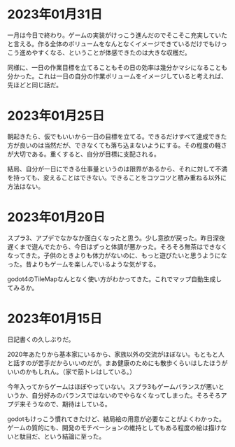 # 2023年01月31日

一月は今日で終わり。ゲームの実装がけっこう進んだのでそこそこ充実していたと言える。作る全体のボリュームをなんとなくイメージできているだけでもけっこう進めやすくなる、ということが体感できたのは大きな収穫だ。

同様に、一日の作業目標を立てることもその日の効率は幾分かマシになることも分かった。これは一日の自分の作業ボリュームをイメージしていると考えれば、先ほどと同じ話だ。

# 2023年01月25日

朝起きたら、仮でもいいから一日の目標を立てる。できるだけすべて達成できた方が良いのは当然だが、できなくても落ち込まないようにする。その程度の軽さが大切である。重くすると、自分が目標に支配される。

結局、自分が一日にできる仕事量というのは限界があるから、それに対して不満を持っても、変えることはできない。できることをコツコツと積み重ねる以外に方法はない。


# 2023年01月20日

スプラ3、アプデでなかなか面白くなったと思う。少し意欲が戻った。昨日深夜遅くまで遊んでたから、今日はずっと体調が悪かった。そろそろ無茶はできなくなってきた。子供のときよりも体力がないのに、もっと遊びたいと思うようになった。昔よりもゲームを楽しんでいるような気がする。

godot4のTileMapなんとなく使い方がわかってきた。これでマップ自動生成してみるか。


# 2023年01月15日

日記書くの久しぶりだ。

2020年あたりから基本家にいるから、家族以外の交流がほぼない。もともと人と話すのが苦手だからいいのだが。まあ健康のためにも散歩くらいはしたほうがいいのかもしれん。（家で筋トレはしている。）

今年入ってからゲームはほぼやっていない。スプラ3もゲームバランスが悪いというか、自分好みのバランスではないのでやらなくなってしまった。そろそろアプデ来そうなので、期待はしている。

godotもけっこう慣れてきたけど、結局絵の用意が必要なことがよくわかった。ゲームの質的にも、開発のモチベーションの維持としてもある程度の絵は描けないと駄目だ、という結論に至った。



